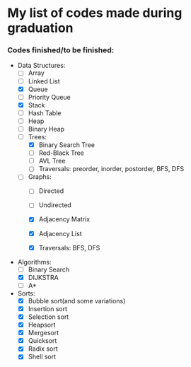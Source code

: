 # My list of codes made during graduation

### Codes finished/to be finished:
- Data Structures:
    - [ ] Array
    - [ ] Linked List
    - [x] Queue
    - [ ] Priority Queue    
    - [x] Stack
    - [ ] Hash Table
    - [ ] Heap
    - [ ] Binary Heap
    - [ ] Trees:
        - [x] Binary Search Tree
        - [ ] Red-Black Tree
        - [ ] AVL Tree
        - [ ] Traversals: preorder, inorder, postorder, BFS, DFS
    
    - [ ] Graphs:
        - [ ] Directed
        - [ ] Undirected
        - [x] Adjacency Matrix
        - [x] Adjacency List
        - [x] Traversals: BFS, DFS
    
 
- Algorithms:
    - [ ] Binary Search
    - [x] DIJKSTRA
    - [ ] A*
    
- Sorts:
    - [x] Bubble sort(and some variations)
    - [x] Insertion sort
    - [x] Selection sort
    - [x] Heapsort
    - [x] Mergesort
    - [x] Quicksort
    - [x] Radix sort
    - [x] Shell sort